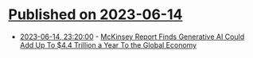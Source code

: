 # [Published on 2023-06-14](index.md)

* [2023-06-14, 23:20:00](https://tech.slashdot.org/story/23/06/14/2116211/mckinsey-report-finds-generative-ai-could-add-up-to-44-trillion-a-year-to-the-global-economy?utm_source=rss1.0mainlinkanon&utm_medium=feed) - [McKinsey Report Finds Generative AI Could Add Up To $4.4 Trillion a Year To the Global Economy](https://tech.slashdot.org/story/23/06/14/2116211/mckinsey-report-finds-generative-ai-could-add-up-to-44-trillion-a-year-to-the-global-economy?utm_source=rss1.0mainlinkanon&utm_medium=feed)
